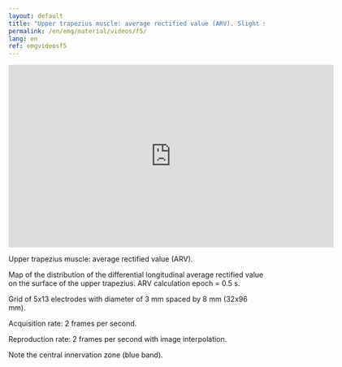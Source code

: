```yaml
---
layout: default
title: "Upper trapezius muscle: average rectified value (ARV). Slight shoulder elevation. "
permalink: /en/emg/material/videos/f5/
lang: en
ref: emgvideosf5
---
```


<iframe width="640" height="360" src="https://www.youtube-nocookie.com/embed/kk2A6nXP_ZU?si=EsritcWyX1bP7RmD" title="YouTube video player" frameborder="0" allow="accelerometer; autoplay; clipboard-write; encrypted-media; gyroscope; picture-in-picture; web-share" allowfullscreen></iframe>

Upper trapezius muscle: average rectified value (ARV).

Map of the distribution of the differential longitudinal average rectified value on the surface of the upper trapezius. ARV calculation epoch = 0.5 s.

Grid of 5x13 electrodes with diameter of 3 mm spaced by 8 mm (32x96 mm).

Acquisition rate:    2 frames per second.

Reproduction rate: 2 frames per second with image interpolation.

Note the central innervation zone (blue band).
